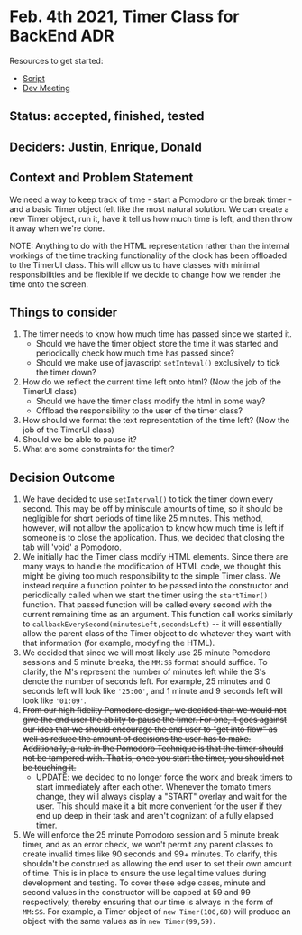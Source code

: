 # Feb. 4th 2021, Timer Class for BackEnd ADR

Resources to get started:

- [Script](https://github.com/DonaldWolfson/cse110-w21-group29/blob/main/source/js/TaskListUI.js)
- [Dev Meeting](https://github.com/DonaldWolfson/cse110-w21-group29/blob/main/source/js/Timer.js)

## Status: accepted, finished, tested

## Deciders: Justin, Enrique, Donald

## Context and Problem Statement

We need a way to keep track of time - start a Pomodoro or the break timer - and a basic Timer object felt like the most natural solution. We can create a new Timer object, run it, have it tell us how much time is left, and then throw it away when we're done.

NOTE: Anything to do with the HTML representation rather than the internal workings of the time tracking functionality of the clock has been offloaded to the TimerUI class. This will allow us to have classes with minimal responsibilities and be flexible if we decide to change how we render the time onto the screen.

## Things to consider

1. The timer needs to know how much time has passed since we started it.
   - Should we have the timer object store the time it was started and periodically check how much time has passed since?
   - Should we make use of javascript `setInteval()` exclusively to tick the timer down? 
2. How do we reflect the current time left onto html? (Now the job of the TimerUI class)
   - Should we have the timer class modify the html in some way?
   - Offload the responsibility to the user of the timer class?
3. How should we format the text representation of the time left? (Now the job of the TimerUI class)
4. Should we be able to pause it?
5. What are some constraints for the timer?

## Decision Outcome

1. We have decided to use `setInterval()` to tick the timer down every second. This may be off by miniscule amounts of time, so it should be negligible for short periods of time like 25 minutes. This method, however, will not allow the application to know how much time is left if someone is to close the application. Thus, we decided that closing the tab will 'void' a Pomodoro.
2. We initially had the Timer class modify HTML elements. Since there are many ways to handle the modification of HTML code, we thought this might be giving too much responsibility to the simple Timer class. We instead require a function pointer to be passed into the constructor and periodically called when we start the timer using the `startTimer()` function. That passed function will be called every second with the current remaining time as an argument. This function call works similarly to `callbackEverySecond(minutesLeft,secondsLeft)` -- it will essentially allow the parent class of the Timer object to do whatever they want with that information (for example, modyfing the HTML).
3. We decided that since we will most likely use 25 minute Pomodoro sessions and 5 minute breaks, the `MM:SS` format should suffice. To clarify, the M's represent the number of minutes left while the S's denote the number of seconds left. For example, 25 minutes and 0 seconds left will look like `'25:00'`, and 1 minute and 9 seconds left will look like `'01:09'`.
4. ~~From our high fidelity Pomodoro design, we decided that we would not give the end user the ability to pause the timer. For one, it goes against our idea that we should encourage the end user to "get into flow" as well as reduce the amount of decisions the user has to make. Additionally, a rule in the Pomodoro Technique is that the timer should not be tampered with. That is, once you start the timer, you should not be touching it.~~
   - UPDATE: we decided to no longer force the work and break timers to start immediately after each other. Whenever the tomato timers change, they will always display a "START" overlay and wait for the user. This should make it a bit more convenient for the user if they end up deep in their task and aren't cognizant of a fully elapsed timer.
6. We will enforce the 25 minute Pomodoro session and 5 minute break timer, and as an error check, we won't permit any parent classes to create invalid times like 90 seconds and 99+ minutes. To clarify, this shouldn't be construed as allowing the end user to set their own amount of time. This is in place to ensure the use legal time values during development and testing. To cover these edge cases, minute and second values in the constructor will be capped at 59 and 99 respectively, thereby ensuring that our time is always in the form of `MM:SS`. For example, a Timer object of `new Timer(100,60)` will produce an object with the same values as in `new Timer(99,59)`.

